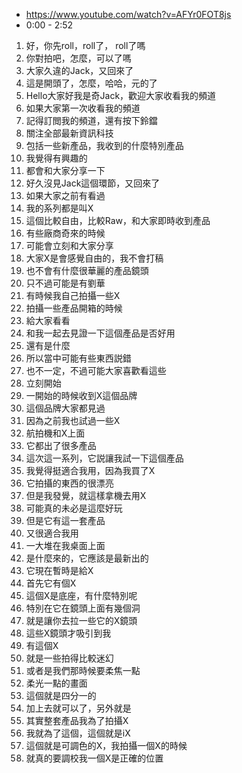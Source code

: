- https://www.youtube.com/watch?v=AFYr0FOT8js
- 0:00 - 2:52

1. 好，你先roll，roll了， roll了嗎
1. 你對拍吧，怎麼，可以了嗎
1. 大家久違的Jack，又回來了
1. 這是開頭了，怎麼，哈哈，元的了
1. Hello大家好我是奇Jack，歡迎大家收看我的頻道
1. 如果大家第一次收看我的頻道
1. 記得訂閲我的頻道，還有按下鈴鐺
1. 關注全部最新資訊科技
1. 包括一些新產品，我收到的什麼特別產品
1. 我覺得有興趣的
1. 都會和大家分享一下
1. 好久沒見Jack這個環節，又回來了
1. 如果大家之前有看過
1. 我的系列都是叫X
1. 這個比較自由，比較Raw，和大家即時收到產品
1. 有些廠商奇來的時候
1. 可能會立刻和大家分享
1. 大家X是會感覺自由的，我不會打稿
1. 也不會有什麼很華麗的產品鏡頭
1. 只不過可能是有劉華
1. 有時候我自己拍攝一些X
1. 拍攝一些產品開箱的時候
1. 給大家看看
1. 和我一起去見證一下這個產品是否好用
1. 還有是什麼
1. 所以當中可能有些東西説錯
1. 也不一定，不過可能大家喜歡看這些
1. 立刻開始
1. 一開始的時候收到X這個品牌
1. 這個品牌大家都見過
1. 因為之前我也試過一些X
1. 航拍機和X上面
1. 它都出了很多產品
1. 這次這一系列，它説讓我試一下這個產品
1. 我覺得挺適合我用，因為我買了X
1. 它拍攝的東西的很漂亮
1. 但是我發覺，就這樣拿機去用X
1. 可能真的未必是這麼好玩
1. 但是它有這一套產品
1. 又很適合我用
1. 一大堆在我桌面上面
1. 是什麼來的，它應該是最新出的
1. 它現在暫時是給X
1. 首先它有個X
1. 這個X是底座，有什麼特別呢
1. 特別在它在鏡頭上面有幾個洞
1. 就是讓你去拉一些它的X鏡頭
1. 這些X鏡頭才吸引到我
1. 有這個X
1. 就是一些拍得比較迷幻
1. 或者是我們那時候要柔焦一點
1. 柔光一點的畫面
1. 這個就是四分一的
1. 加上去就可以了，另外就是
1. 其實整套產品我為了拍攝X
1. 我就為了這個，這個就是iX
1. 這個就是可調色的X，我拍攝一個X的時候
1. 就真的要調校我一個X是正確的位置
